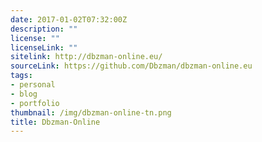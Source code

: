 ```yaml
---
date: 2017-01-02T07:32:00Z
description: ""
license: ""
licenseLink: ""
sitelink: http://dbzman-online.eu/
sourceLink: https://github.com/Dbzman/dbzman-online.eu
tags:
- personal
- blog
- portfolio
thumbnail: /img/dbzman-online-tn.png
title: Dbzman-Online
---
```


